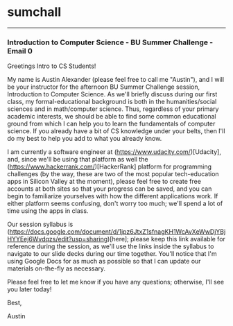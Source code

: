 # sumchall

---
### Introduction to Computer Science - BU Summer Challenge - Email 0

Greetings Intro to CS Students!

My name is Austin Alexander (please feel free to call me "Austin"), and I will be your instructor for the afternoon BU Summer Challenge session, Introduction to Computer Science. As we'll briefly discuss during our first class, my formal-educational background is both in the humanities/social sciences and in math/computer science. Thus, regardless of your primary academic interests, we should be able to find some common educational ground from which I can help you to learn the fundamentals of computer science. If you already have a bit of CS knowledge under your belts, then I'll do my best to help you add to what you already know.

I am currently a software engineer at (https://www.udacity.com/)[Udacity], and, since we'll be using that platform as well the (https://www.hackerrank.com/)[HackerRank] platform for programming challenges (by the way, these are two of the most popular tech-education apps in Silicon Valley at the moment), please feel free to create free accounts at both sites so that your progress can be saved, and you can begin to familiarize yourselves with how the different applications work. If either platform seems confusing, don't worry too much; we'll spend a lot of time using the apps in class.

Our session syllabus is (https://docs.google.com/document/d/1jpz6JtxZ1sfnagKH1WcAvXeWwDjYBjHYYEej6Wvdqzs/edit?usp=sharing)[here]; please keep this link available for reference during the session, as we'll use the links inside the syllabus to navigate to our slide decks during our time together. You'll notice that I'm using Google Docs for as much as possible so that I can update our materials on-the-fly as necessary.

Please feel free to let me know if you have any questions; otherwise, I'll see you later today!

Best,

Austin
